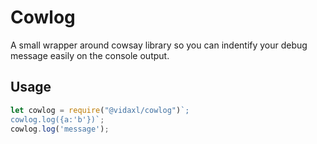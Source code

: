 # Cowlog

A small wrapper around cowsay library so you can indentify your debug message easily on the console output.

## Usage
```javascript
let cowlog = require("@vidaxl/cowlog")`;
cowlog.log({a:'b'})`;
cowlog.log('message');
````